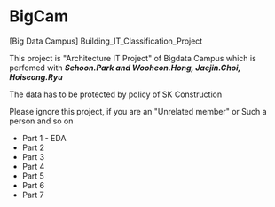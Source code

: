 # BigCam
[Big Data Campus] Building_IT_Classification_Project 

This project is "Architecture IT Project" of Bigdata Campus which is perfomed with 
**_Sehoon.Park and Wooheon.Hong, Jaejin.Choi, Hoiseong.Ryu_**

The data has to be protected by policy of SK Construction

Please ignore this project, if you are an "Unrelated member" or Such a person and so on

- Part 1 - EDA 
- Part 2 
- Part 3
- Part 4 
- Part 5 
- Part 6 
- Part 7 
